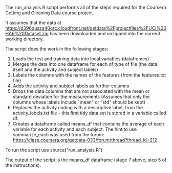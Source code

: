 
The run_analysis.R script performs all of the steps required for the Coursera Getting and Cleaning Data course project.

It assumes that the data at https://d396qusza40orc.cloudfront.net/getdata%2Fprojectfiles%2FUCI%20HAR%20Dataset.zip has been downloaded and unzipped into the current working directory.

The script does the work in the following stages:

1. Loads the test and training data into local variables (dataframes)
2. Merges the data into one dataframe for each of type of file (the data itself and the activity and subject labels)
3. Labels the columns with the names of the features (from the features.txt file)
4. Adds the activity and subject labels as further columns
5. Drops the data columns that are not associated with the mean or standard deviation for the measurements (Assumes that only the columns whose labels include "mean" or "std" should be kept)
6. Replaces the activity coding with a descriptive label, from the activity_labels.txt file - this first tidy data set is stored in a variable called df.
7. Creates a dataframe called means_df that contains the average of each variable for each activity and each subject. The hint to use summarize_each was used from the forum: https://class.coursera.org/getdata-033/forum/thread?thread_id=212



To run the script use source("run_analysis.R")

The output of the script is the means_df dataframe (stage 7 above, step 5 of the instructions).